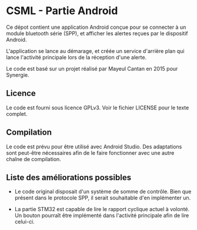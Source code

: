 # CSML - Partie Android
Ce dépot contient une application Android conçue pour se connecter à un module
bluetooth série (SPP), et afficher les alertes reçues par le dispositif
Android.

L'application se lance au démarage, et créée un service d'arrière plan qui
lance l'activité principale lors de la réception d'une alerte.

Le code est basé sur un projet réalisé par Mayeul Cantan en 2015 pour Synergie.

## Licence
Le code est fourni sous licence GPLv3. Voir le fichier LICENSE pour le texte
complet.

## Compilation
Le code est prévu pour être utilisé avec Android Studio. Des adaptations sont
peut-être nécessaires afin de le faire fonctionner avec une autre chaîne de
compilation.

## Liste des améliorations possibles
* Le code original disposait d'un système de somme de contrôle. Bien que
présent dans le protocole SPP, il serait souhaitable d'en implémenter un.

* La partie STM32 est capable de lire le rapport cyclique actuel à volonté. Un
bouton pourraît être implémenté dans l'activité principale afin de lire 
celui-ci.

